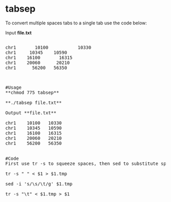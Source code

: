 # tabsep

To convert multiple spaces tabs to a single tab use the code below:

Input **file.txt**

<pre>

chr1       10100           10330 
chr1     10345    10590         
chr1    16100       16315      
chr1    20060      20210   
chr1      56200   56350   

<pre>

#Usage 
**chmod 775 tabsep** 

**./tabsep file.txt**

Output **file.txt**

chr1    10100   10330
chr1    10345   10590
chr1    16100   16315
chr1    20060   20210
chr1    56200   56350


#Code
First use tr -s to squeeze spaces, then sed to substitute spaces to tabs, then tr -s to squeeze tabs.

tr -s " " < $1 > $1.tmp

sed -i 's/\s/\t/g' $1.tmp

tr -s "\t" < $1.tmp > $1


